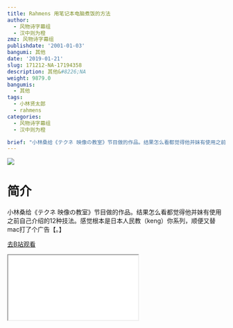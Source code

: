 ```yaml
---
title: Rahmens 用笔记本电脑煮饭的方法
author:
  - 风物诗字幕组
  - 汉中则为橙
zmz: 风物诗字幕组
publishdate: '2001-01-03'
bangumi: 其他
date: '2019-01-21'
slug: 171212-NA-17194358
description: 其他&#8226;NA
weight: 9879.0
bangumis:
  - 其他
tags:
  - 小林贤太郎
  - rahmens
categories:
  - 风物诗字幕组
  - 汉中则为橙

brief: "小林桑给《テクネ 映像の教室》节目做的作品。结果怎么看都觉得他并妹有使用之前自己介绍的12种技法。感觉根本是日本人民教（keng）你系列，顺便又替mac打了个广告【。】"
---
```

![](https://i.imgur.com/0EoC7Mj.jpg)
# 简介  
小林桑给《テクネ 映像の教室》节目做的作品。结果怎么看都觉得他并妹有使用之前自己介绍的12种技法。感觉根本是日本人民教（keng）你系列，顺便又替mac打了个广告【。】  

[去B站观看](https://www.bilibili.com/video/av17194358/)
<div class ="resp-container"><iframe class="testiframe" src="//player.bilibili.com/player.html?aid=17194358"", scrolling="no", allowfullscreen="true" > </iframe></div> 
